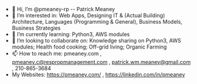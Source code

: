 - 👋 Hi, I’m @pmeaney-rp -- Patrick Meaney
- 👀 I’m interested in: Web Apps, Designing IT & (Actual Building) Architecture, Languages (Programming & General), Business Models, Business Strategies
- 🌱 I’m currently learning: Python3, AWS modules
- 💞️ I’m looking to collaborate on: Knowledge sharing on Python3, AWS modules; Health food cooking; Off-grid living; Organic Farming
- 📫 How to reach me: pmeaney.com , pmeaney.c@respropmanagement.com , patrick.wm.meaney@gmail.com , 210-865-3684 
- My Websites: https://pmeaney.com/ , https://linkedin.com/in/pmeaney
<!---
pmeaney-rp/pmeaney-rp is a ✨ special ✨ repository because its `README.md` (this file) appears on your GitHub profile.
You can click the Preview link to take a look at your changes.
--->
